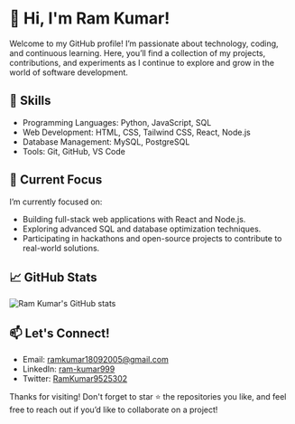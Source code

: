 # 👋 Hi, I'm Ram Kumar!

Welcome to my GitHub profile! I’m passionate about technology, coding, and continuous learning. Here, you’ll find a collection of my projects, contributions, and experiments as I continue to explore and grow in the world of software development.

## 🔧 Skills
- Programming Languages: Python, JavaScript, SQL
- Web Development: HTML, CSS, Tailwind CSS, React, Node.js
- Database Management: MySQL, PostgreSQL
- Tools: Git, GitHub, VS Code

## 🌱 Current Focus
I’m currently focused on:
- Building full-stack web applications with React and Node.js.
- Exploring advanced SQL and database optimization techniques.
- Participating in hackathons and open-source projects to contribute to real-world solutions.

## 📈 GitHub Stats
![Ram Kumar's GitHub stats](https://github-readme-stats.vercel.app/api?username=Ram9525&show_icons=true&theme=default)

## 📫 Let's Connect!
- Email: [ramkumar18092005@gmail.com](mailto:ramkumar18092005@gmail.com)
- LinkedIn: [ram-kumar999](https://www.linkedin.com/in/ram-kumar999/)
- Twitter: [RamKumar9525302](https://twitter.com/RamKumar9525302)

Thanks for visiting! Don't forget to star ⭐️ the repositories you like, and feel free to reach out if you’d like to collaborate on a project!
